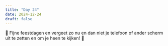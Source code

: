 ```yaml
---
title: "Day 24"
date: 2024-12-24
draft: false
---
```


🎄 Fijne feestdagen en vergeet zo nu en dan niet je telefoon of ander scherm uit te zetten en om je heen te kijken! 🌟
